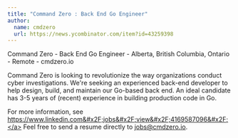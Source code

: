 ```yaml
---
title: "Command Zero : Back End Go Engineer"
author:
  name: cmdzero
  url: https://news.ycombinator.com/item?id=43259398
---
```

Command Zero - Back End Go Engineer - Alberta, British Columbia, Ontario - Remote - cmdzero.io

Command Zero is looking to revolutionize the way organizations conduct cyber investigations. We&#x27;re seeking an experienced back-end developer to help design, build, and maintain our Go-based back end. An ideal candidate has 3-5 years of (recent) experience in building production code in Go.

For more information, see <a href="https:&#x2F;&#x2F;www.linkedin.com&#x2F;jobs&#x2F;view&#x2F;4169587096&#x2F;" rel="nofollow">https:&#x2F;&#x2F;www.linkedin.com&#x2F;jobs&#x2F;view&#x2F;4169587096&#x2F;</a>
Feel free to send a resume directly to jobs@cmdzero.io.
<JobApplication />
